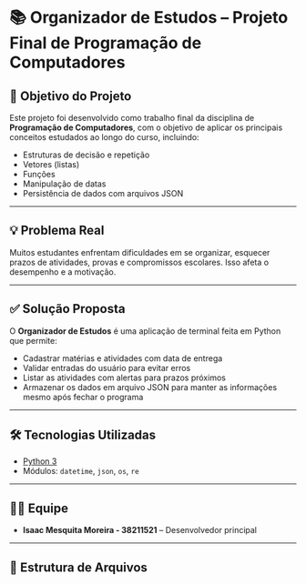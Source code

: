 # 📚 Organizador de Estudos – Projeto Final de Programação de Computadores

## 🎯 Objetivo do Projeto

Este projeto foi desenvolvido como trabalho final da disciplina de **Programação de Computadores**, com o objetivo de aplicar os principais conceitos estudados ao longo do curso, incluindo:
- Estruturas de decisão e repetição
- Vetores (listas)
- Funções
- Manipulação de datas
- Persistência de dados com arquivos JSON

---

## 💡 Problema Real

Muitos estudantes enfrentam dificuldades em se organizar, esquecer prazos de atividades, provas e compromissos escolares. Isso afeta o desempenho e a motivação.

---

## ✅ Solução Proposta

O **Organizador de Estudos** é uma aplicação de terminal feita em Python que permite:

- Cadastrar matérias e atividades com data de entrega
- Validar entradas do usuário para evitar erros
- Listar as atividades com alertas para prazos próximos
- Armazenar os dados em arquivo JSON para manter as informações mesmo após fechar o programa

---

## 🛠️ Tecnologias Utilizadas

- [Python 3](https://www.python.org/)
- Módulos: `datetime`, `json`, `os`, `re`

---

## 👨‍💻 Equipe

- **Isaac Mesquita Moreira - 38211521** – Desenvolvedor principal

---

## 📁 Estrutura de Arquivos

